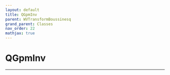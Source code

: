 ```yaml
---
layout: default
title: QGpmInv
parent: WVTransformBoussinesq
grand_parent: Classes
nav_order: 22
mathjax: true
---
```


#  QGpmInv




---

